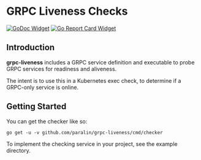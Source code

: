 # GRPC Liveness Checks

[![GoDoc Widget]][GoDoc] [![Go Report Card Widget]][Go Report Card]

[GoDoc]: https://godoc.org/github.com/paralin/grpc-liveness
[GoDoc Widget]: https://godoc.org/github.com/paralin/grpc-liveness?status.svg
[Go Report Card Widget]: https://goreportcard.com/badge/github.com/paralin/grpc-liveness
[Go Report Card]: https://goreportcard.com/report/github.com/paralin/grpc-liveness

## Introduction

**grpc-liveness** includes a GRPC service definition and executable to probe GRPC services for readiness and aliveness.

The intent is to use this in a Kubernetes exec check, to determine if a GRPC-only service is online.

## Getting Started

You can get the checker like so:

```
go get -u -v github.com/paralin/grpc-liveness/cmd/checker
```

To implement the checking service in your project, see the example directory.

